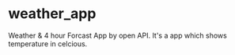 ﻿# weather_app
Weather & 4 hour Forcast App by open API.
It's a app which shows temperature in celcious.

